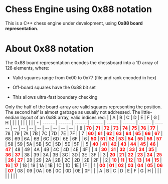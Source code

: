# Chess Engine using 0x88 notation
This is a C++ chess engine under development, using **0x88 board representation**.

# About 0x88 notation
The 0x88 board representation encodes the chessboard into a 1D array of 128 elements, where:

- Valid squares range from 0x00 to 0x77 (file and rank encoded in hex)

- Off-board squares have the 0x88 bit set

- This allows ultra-fast boundary checking

 Only the half of the board-array are valid squares representing the position. The second half is almost garbage as usually not addressed. The little-endian layout of an 0x88 array, valid indices red:
|   | A      | B      | C      | D      | E      | F      | G      | H      |    |    |    |    |    |    |    |    |
| - | ------ | ------ | ------ | ------ | ------ | ------ | ------ | ------ | -- | -- | -- | -- | -- | -- | -- | -- |
| 8 | <span style="color:red;">**70**</span> | <span style="color:red;">**71**</span> | <span style="color:red;">**72**</span> | <span style="color:red;">**73**</span> | <span style="color:red;">**74**</span> | <span style="color:red;">**75**</span> | <span style="color:red;">**76**</span> | <span style="color:red;">**77**</span> | 78 | 79 | 7A | 7B | 7C | 7D | 7E | 7F |
| 7 | <span style="color:red;">**60**</span> | <span style="color:red;">**61**</span> | <span style="color:red;">**62**</span> | <span style="color:red;">**63**</span> | <span style="color:red;">**64**</span> | <span style="color:red;">**65**</span> | <span style="color:red;">**66**</span> | <span style="color:red;">**67**</span> | 68 | 69 | 6A | 6B | 6C | 6D | 6E | 6F |
| 6 | <span style="color:red;">**50**</span> | <span style="color:red;">**51**</span> | <span style="color:red;">**52**</span> | <span style="color:red;">**53**</span> | <span style="color:red;">**54**</span> | <span style="color:red;">**55**</span> | <span style="color:red;">**56**</span> | <span style="color:red;">**57**</span> | 58 | 59 | 5A | 5B | 5C | 5D | 5E | 5F |
| 5 | <span style="color:red;">**40**</span> | <span style="color:red;">**41**</span> | <span style="color:red;">**42**</span> | <span style="color:red;">**43**</span> | <span style="color:red;">**44**</span> | <span style="color:red;">**45**</span> | <span style="color:red;">**46**</span> | <span style="color:red;">**47**</span> | 48 | 49 | 4A | 4B | 4C | 4D | 4E | 4F |
| 4 | <span style="color:red;">**30**</span> | <span style="color:red;">**31**</span> | <span style="color:red;">**32**</span> | <span style="color:red;">**33**</span> | <span style="color:red;">**34**</span> | <span style="color:red;">**35**</span> | <span style="color:red;">**36**</span> | <span style="color:red;">**37**</span> | 38 | 39 | 3A | 3B | 3C | 3D | 3E | 3F |
| 3 | <span style="color:red;">**20**</span> | <span style="color:red;">**21**</span> | <span style="color:red;">**22**</span> | <span style="color:red;">**23**</span> | <span style="color:red;">**24**</span> | <span style="color:red;">**25**</span> | <span style="color:red;">**26**</span> | <span style="color:red;">**27**</span> | 28 | 29 | 2A | 2B | 2C | 2D | 2E | 2F |
| 2 | <span style="color:red;">**10**</span> | <span style="color:red;">**11**</span> | <span style="color:red;">**12**</span> | <span style="color:red;">**13**</span> | <span style="color:red;">**14**</span> | <span style="color:red;">**15**</span> | <span style="color:red;">**16**</span> | <span style="color:red;">**17**</span> | 18 | 19 | 1A | 1B | 1C | 1D | 1E | 1F |
| 1 | <span style="color:red;">**00**</span> | <span style="color:red;">**01**</span> | <span style="color:red;">**02**</span> | <span style="color:red;">**03**</span> | <span style="color:red;">**04**</span> | <span style="color:red;">**05**</span> | <span style="color:red;">**06**</span> | <span style="color:red;">**07**</span> | 08 | 09 | 0A | 0B | 0C | 0D | 0E | 0F |
|   | A      | B      | C      | D      | E      | F      | G      | H      |    |    |    |    |    |    |    |    |
				